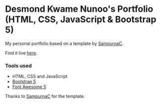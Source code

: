 Desmond Kwame Nunoo's Portfolio (HTML, CSS, JavaScript & Bootstrap 5)
=======

My personal portfolio based on a template by [SampurnaC](https://github.com/SampurnaC).

Find it live [here](https://desmond-portfolio.vercel.app/). 

### Tools used 
* HTML, CSS and JavaScript
* [Bootstrap 5](https://getbootstrap.com/docs/5.0/getting-started/introduction/)
* [Font Awesome 5](https://fontawesome.com/)

Thanks to [SampurnaC](https://github.com/SampurnaC) for the template. 
